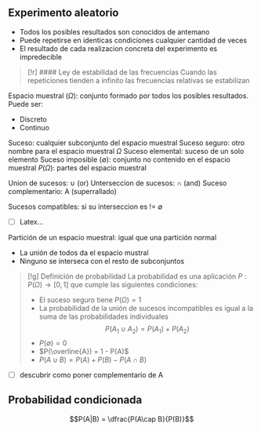 
## Experimento aleatorio
- Todos los posibles resultados son conocidos de antemano
- Puede repetirse en identicas condiciones cualquier cantidad de veces
- El resultado de cada realizacion concreta del experimento es impredecible

> [!r] #### Ley de estabilidad de las frecuencias 
> Cuando las repeticiones tienden a infinito las frecuencias relativas se estabilizan

Espacio muestral ($\Omega$): conjunto formado por todos los posibles resultados. Puede ser:
- Discreto
- Continuo

Suceso: cualquier subconjunto del espacio muestral
Suceso seguro: otro nombre para el espacio muestral $\Omega$
Suceso elemental: suceso de un solo elemento
Suceso imposible ($\emptyset$): conjunto no contenido en el espacio muestral
$P(\Omega)$: partes del espacio muestral

Union de sucesos: $\cup$ (or)
Unterseccion de sucesos: $\cap$ (and)
Suceso complementario: A (superrallado)

Sucesos compatibles: si su interseccion es != $\emptyset$ 
- [ ] Latex...

Partición de un espacio muestral: igual que una partición normal
- La unión de todos da el espacio mustral
- Ninguno se interseca con el resto de subconjuntos


> [!g] Definición de probabilidad
> La probabilidad es una aplicación $P: P(\Omega)\to[0, 1]$ que cumple las siguientes condiciones:
> - El suceso seguro tiene $P(\Omega) = 1$
> - La probabilidad de la unión de sucesos incompatibles es igual a la suma de las probabilidades individuales $$P(A_1 \cup A_2)=P(A_1) + P(A_2)$$
> - $P(\emptyset) = 0$
> - $P(\overline{A}) = 1 - P(A)$
> - $P(A\cup B) = P(A) + P(B) - P(A\cap B)$

- [ ] descubrir como poner complementario de A

## Probabilidad condicionada
$$P(A|B) = \dfrac{P(A\cap B}{P(B)}$$
